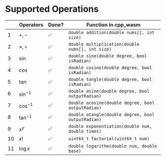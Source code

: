 # Supported Operations

|      | Operators   | Done?   | Function in cpp_wasm                               |
| ---- | ----------- | ------- | -------------------------------------------------- |
| 1    | $+, -$      | ✅ | `double addition(double nums[], int size)`         |
| 2    | $\times, ÷$ | ✅ | `double multiplication(double nums[], int size)`   |
| 3    | $\sin$      | ✅ | `double sine(double degree, bool isRadian)`        |
| 4    | $\cos$      | ✅ | `double cosine(double degree, bool isRadian)`      |
| 5    | $\tan$      | ✅ | `double tangle(double degree, bool isRadian)`      |
| 6    | $\sin^{-1}$ | ✅ | `double asine(double degree, bool outputRadian)`   |
| 7    | $\cos^{-1}$ | ✅ | `double acosine(double degree, bool outputRadian)` |
| 8    | $\tan^{-1}$ | ✅ | `double atangle(double degree, bool outputRadian)` |
| 9    | $x^y$       | ✅ | `double exponentiation(double num, double times)`  |
| 10   | $x!$        | ✅ | `uint64_t factorial(uint64_t num)`                 |
| 11   | $\log x$    | ✅ | `double logarithm(double num, double base)`        |